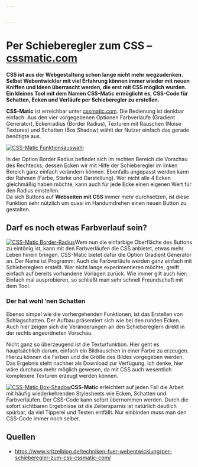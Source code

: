 ```yaml
---


---
```


<h1 id="per-schieberegler-zum-css-–-cssmatic.com">Per Schieberegler zum CSS – <a href="http://cssmatic.com">cssmatic.com</a></h1>
<p><strong>CSS ist aus der Webgestaltung schon lange nicht mehr wegzudenken. Selbst Webentwickler mit viel Erfahrung können immer wieder mit neuen Kniffen und Ideen überrascht werden, die erst mit CSS möglich wurden. Ein kleines Tool mit dem Namen CSS-Matic ermöglicht es, CSS-Code für Schatten, Ecken und Verläufe per Schieberegler zu erstellen.</strong></p>
<p><strong>CSS-Matic</strong>  ist erreichbar unter  <a href="https://www.cssmatic.com/">cssmatic.com</a>. Die Bedienung ist denkbar einfach: Aus den vier vorgegebenen Optionen Farbverläufe (Gradient Generator), Eckenradius (Border Radius), Texturen mit Rauschen (Noise Textures) und Schatten (Box Shadow) wählt der Nutzer einfach das gerade benötigte aus.</p>
<p><a href="https://www.kritzelblog.de/wp-content/uploads/2013/08/cssmatic-auswahl.jpg"><img src="https://www.kritzelblog.de/wp-content/uploads/2013/08/cssmatic-auswahl.jpg" alt="CSS-Matic Funktionsauswahl"></a></p>
<p>In der Option Border Radius befindet sich im rechten Bereich die Vorschau des Rechtecks, dessen Ecken wir mit Hilfe der Schieberegler im linken Bereich ganz einfach verändern können. Ebenfalls angepasst werden kann der Rahmen (Farbe, Stärke und Darstellung). Wer nicht alle 4 Ecken gleichmäßig haben möchte, kann auch für jede Ecke einen eigenen Wert für den Radius einstellen.<br>
Da sich Buttons auf  <strong>Webseiten mit CSS</strong>  immer mehr durchsetzen, ist diese Funktion sehr nützlich um quasi im Handumdrehen einen neuen Button zu gestalten.</p>
<h2 id="darf-es-noch-etwas-farbverlauf-sein">Darf es noch etwas Farbverlauf sein?</h2>
<p><a href="https://www.kritzelblog.de/wp-content/uploads/2013/08/CSS-Matic-Border-Radius.jpg"><img src="https://www.kritzelblog.de/wp-content/uploads/2013/08/CSS-Matic-Border-Radius.jpg" alt="CSS-Matic Border-Radius"></a>Wem nun die einfarbige Oberfläche des Buttons zu eintönig ist, kann mit den Farbverläufen die CSS anbietet, etwas mehr Leben hinein bringen. CSS-Matic bietet dafür die Option Gradient Generator an. Der Name ist Programm: Auch die Farbverläufe werden ganz einfach mit Schiebereglern erstellt. Wer nicht lange experimentieren möchte, greift einfach auf bereits vorhandene Vorlagen zurück. Wie immer gilt auch hier: Einfach mal ausprobieren, so schließt man sehr schnell Freundschaft mit dem Tool.</p>
<h3 id="der-hat-wohl-’nen-schatten">Der hat wohl ’nen Schatten</h3>
<p>Ebenso simpel wie die vorhergehenden Funktionen, ist das Erstellen von Schlagschatten. Der Aufbau präsentiert sich wie bei den runden Ecken. Auch hier zeigen sich die Veränderungen an den Schiebereglern direkt in der rechts angeordneten Vorschau.</p>
<p>Nicht ganz so überzeugend ist die Texturfunktion. Hier geht es hauptsächlich darum, einfach ein Bildrauschen in einer Farbe zu erzeugen. Hierzu können die Farben und die Größe des Bildes vorgegeben werden. Das Ergebnis steht nachher als Download zur Verfügung. Ich denke, hier wäre durchaus mehr möglich gewesen, da mit CSS auch wesentlich komplexere Texturen erzeugt werden können.</p>
<p><a href="https://www.kritzelblog.de/wp-content/uploads/2013/08/CSS-Matic-Box-Shadow.jpg"><img src="https://www.kritzelblog.de/wp-content/uploads/2013/08/CSS-Matic-Box-Shadow.jpg" alt="CSS-Matic Box-Shadow"></a><strong>CSS-Matic</strong>  erleichtert auf jeden Fall die Arbeit mit häufig wiederkehrenden Stylesheets wie Ecken, Schatten und Farbverläufen. Der CSS-Code kann sofort übernommen werden. Durch die sofort sichtbaren Ergebnisse ist die Zeitersparnis ist natürlich deutlich spürbar, da viel Tipperei und Testen entfällt. Nur einbinden muss man den CSS-Code immer noch selber.</p>
<h2 id="quellen">Quellen</h2>
<ul>
<li><a href="https://www.kritzelblog.de/techniken-fuer-webentwicklung/per-schieberegler-zum-css-cssmatic-com/">https://www.kritzelblog.de/techniken-fuer-webentwicklung/per-schieberegler-zum-css-cssmatic-com/</a></li>
</ul>

